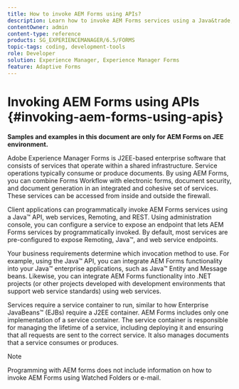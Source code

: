 ```yaml
---
title: How to invoke AEM Forms using APIs?
description: Learn how to invoke AEM Forms services using a Java&trade; API, web services, Remoting, and REST.
contentOwner: admin
content-type: reference
products: SG_EXPERIENCEMANAGER/6.5/FORMS
topic-tags: coding, development-tools
role: Developer
solution: Experience Manager, Experience Manager Forms
feature: Adaptive Forms
---
```

# Invoking AEM Forms using APIs {#invoking-aem-forms-using-apis} 

**Samples and examples in this document are only for AEM Forms on JEE environment.**

Adobe Experience Manager Forms is J2EE-based enterprise software that consists of services that operate within a shared infrastructure. Service operations typically consume or produce documents. By using AEM Forms, you can combine Forms Workflow with electronic forms, document security, and document generation in an integrated and cohesive set of services. These services can be accessed from inside and outside the firewall.

Client applications can programmatically invoke AEM Forms services using a Java&trade; API, web services, Remoting, and REST. Using administration console, you can configure a service to expose an endpoint that lets AEM Forms services by programmatically invoked. By default, most services are pre-configured to expose Remoting, Java&trade;, and web service endpoints.

Your business requirements determine which invocation method to use. For example, using the Java&trade; API, you can integrate AEM Forms functionality into your Java&trade; enterprise applications, such as Java&trade; Entity and Message beans. Likewise, you can integrate AEM Forms functionality into .NET projects (or other projects developed with development environments that support web service standards) using web services.

Services require a service container to run, similar to how Enterprise JavaBeans&trade; (EJBs) require a J2EE container. AEM Forms includes only one implementation of a service container. The service container is responsible for managing the lifetime of a service, including deploying it and ensuring that all requests are sent to the correct service. It also manages documents that a service consumes or produces.

>[!NOTE]
>
>Programming with AEM forms does not include information on how to invoke AEM Forms using Watched Folders or e-mail.

